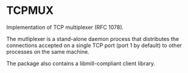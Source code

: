 TCPMUX
======

Implementation of TCP multiplexer (RFC 1078).

The mutliplexer is a stand-alone daemon process that distributes the connections
accepted on a single TCP port (port 1 by default) to other processes on the
same machine.

The package also contains a libmill-compliant client library. 
